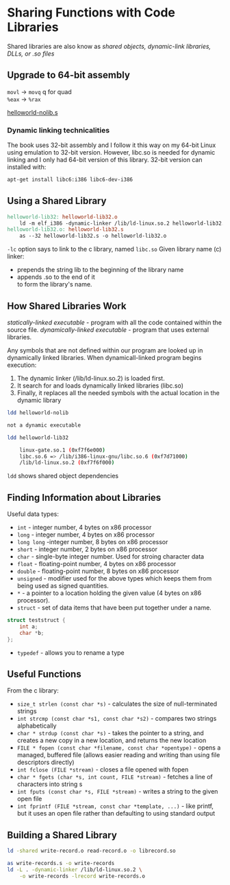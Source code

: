 #  Sharing Functions with Code Libraries

Shared libraries are also know as *shared objects, dynamic-link libraries, DLLs, or .so files*

## Upgrade to 64-bit assembly

`movl` -> `movq` q for quad  
`%eax` -> `%rax`

[helloworld-nolib.s](./helloworld-nolib.s)

### Dynamic linking technicalities
The book uses 32-bit assembly and I follow it this way on my 64-bit Linux using emulation to 32-bit version. However, libc.so is needed for dynamic linking and I only had 64-bit version of this library. 32-bit version can installed with:
```bash
apt-get install libc6:i386 libc6-dev-i386
```

## Using a Shared Library

```makefile
helloworld-lib32: helloworld-lib32.o
    ld -m elf_i386 -dynamic-linker /lib/ld-linux.so.2 helloworld-lib32.o -lc -o helloworld-lib32
helloworld-lib32.o: helloworld-lib32.s
    as --32 helloworld-lib32.s -o helloworld-lib32.o
```

`-lc` option says to link to the c library, named `libc.so` Given library name (c) linker:
* prepends the string lib to the beginning of the library name  
* appends .so to the end of it   
to form the library's name.

## How Shared Libraries Work

*statically-linked executable* - program with all the code contained within the source file.
*dynamically-linked executable* - program that uses external libraries.

Any symbols that are not defined within our program are looked up in dynamically linked libraries.
When dynamicall-linked program begins execution:
1. The dynamic linker (/lib/ld-linux.so.2) is loaded first.
2. It search for and loads dynamically linked libraries (libc.so)
3. Finally, it replaces all the needed symbols with the actual location in the dynamic library 

```bash
ldd helloworld-nolib

not a dynamic executable
```

```bash
ldd helloworld-lib32

    linux-gate.so.1 (0xf7f6e000)
	libc.so.6 => /lib/i386-linux-gnu/libc.so.6 (0xf7d71000)
	/lib/ld-linux.so.2 (0xf7f6f000)
```

`ldd` shows shared object dependencies

## Finding Information about Libraries

Useful data types:  
 * `int` - integer number, 4 bytes on x86 processor
 * `long` - integer number, 4 bytes on x86 processor
 * `long long` -integer number, 8 bytes on x86 processor
 * `short` - integer number, 2 bytes on x86 processor
 * `char` - single-byte integer number. Used for stroing character data
 * `float` - floating-point number, 4 bytes on x86 processor
 * `double` - floating-point number, 8 bytes on x86 processor
 * `unsigned` - modifier used for the above types which keeps them from being used as signed quantities.
 * `*` - a pointer to a location holding the given value (4 bytes on x86 processor). 
 * `struct` - set of data items that have been put together under a name.  

```C
struct teststruct {
	int a;
	char *b;
};
```

 * `typedef` - allows you to rename a type

## Useful Functions
 
From the c library:
 * `size_t strlen (const char *s)` - calculates the size of null-terminated strings
 * `int strcmp (const char *s1, const char *s2)` - compares two strings alphabetically
 * `char * strdup (const char *s)` - takes the pointer to a string, and creates a new copy in a new location, and returns the new location
 * `FILE * fopen (const char *filename, const char *opentype)` - opens a managed, buffered file (allows easier reading and writing than using file descriptors directly)
 * `int fclose (FILE *stream)` - closes a file opened with fopen
 * `char * fgets (char *s, int count, FILE *stream)` - fetches a line of characters into string s
 * `int fputs (const char *s, FILE *stream)` - writes a string to the given open file
 * `int fprintf (FILE *stream, const char *template, ...)` - like printf, but it uses an open file rather than defaulting to using standard output

## Building a Shared Library

```bash
ld -shared write-record.o read-record.o -o librecord.so

as write-records.s -o write-records
ld -L . -dynamic-linker /lib/ld-linux.so.2 \
	-o write-records -lrecord write-records.o
```
